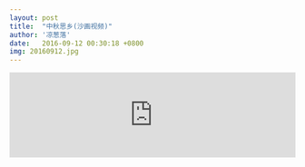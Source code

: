 ```yaml
---
layout: post
title:  "中秋思乡(沙画视频)"
author: '凉葱落'
date:   2016-09-12 00:30:18 +0800
img: 20160912.jpg
---
```

<style type="text/css">.img{display:none;}</style>
<iframe frameborder="0" width="100%" src="http://v.qq.com/iframe/player.html?vid=c0328vgli8a&tiny=0&auto=0" allowfullscreen></iframe>

